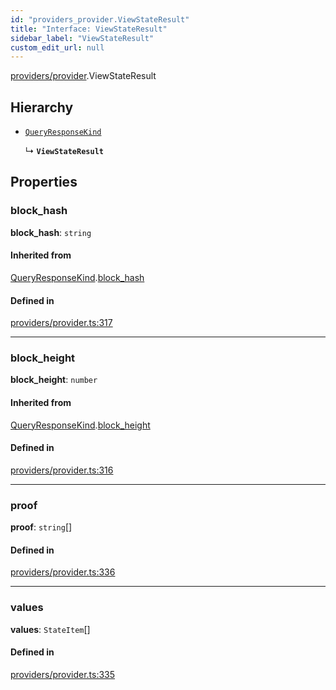 ```yaml
---
id: "providers_provider.ViewStateResult"
title: "Interface: ViewStateResult"
sidebar_label: "ViewStateResult"
custom_edit_url: null
---
```


[providers/provider](../modules/providers_provider.md).ViewStateResult

## Hierarchy

- [`QueryResponseKind`](providers_provider.QueryResponseKind.md)

  ↳ **`ViewStateResult`**

## Properties

### block\_hash

 **block\_hash**: `string`

#### Inherited from

[QueryResponseKind](providers_provider.QueryResponseKind.md).[block_hash](providers_provider.QueryResponseKind.md#block_hash)

#### Defined in

[providers/provider.ts:317](https://github.com/near/near-api-js/blob/ef6d7fbf/packages/near-api-js/src/providers/provider.ts#L317)

___

### block\_height

 **block\_height**: `number`

#### Inherited from

[QueryResponseKind](providers_provider.QueryResponseKind.md).[block_height](providers_provider.QueryResponseKind.md#block_height)

#### Defined in

[providers/provider.ts:316](https://github.com/near/near-api-js/blob/ef6d7fbf/packages/near-api-js/src/providers/provider.ts#L316)

___

### proof

 **proof**: `string`[]

#### Defined in

[providers/provider.ts:336](https://github.com/near/near-api-js/blob/ef6d7fbf/packages/near-api-js/src/providers/provider.ts#L336)

___

### values

 **values**: `StateItem`[]

#### Defined in

[providers/provider.ts:335](https://github.com/near/near-api-js/blob/ef6d7fbf/packages/near-api-js/src/providers/provider.ts#L335)
